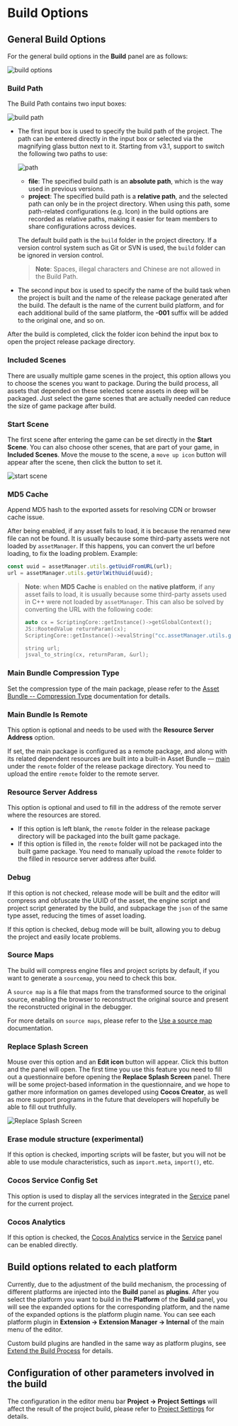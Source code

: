 # Build Options

## General Build Options

For the general build options in the **Build** panel are as follows:

![build options](./build-options/options.png)

### Build Path

The Build Path contains two input boxes:

![build path](./build-options/build-path.png)

- The first input box is used to specify the build path of the project. The path can be entered directly in the input box or selected via the magnifying glass button next to it. Starting from v3.1, support to switch the following two paths to use:

    ![path](./build-options/path.png)

    - **file**: The specified build path is an **absolute path**, which is the way used in previous versions.
    - **project**: The specified build path is a **relative path**, and the selected path can only be in the project directory. When using this path, some path-related configurations (e.g. Icon) in the build options are recorded as relative paths, making it easier for team members to share configurations across devices.

    The default build path is the `build` folder in the project directory. If a version control system such as Git or SVN is used, the `build` folder can be ignored in version control.

    > **Note**: Spaces, illegal characters and Chinese are not allowed in the Build Path.

- The second input box is used to specify the name of the build task when the project is built and the name of the release package generated after the build. The default is the name of the current build platform, and for each additional build of the same platform, the **-001** suffix will be added to the original one, and so on.

After the build is completed, click the folder icon behind the input box to open the project release package directory.

### Included Scenes

There are usually multiple game scenes in the project, this option allows you to choose the scenes you want to package. During the build process, all assets that depended on these selected scene assets in deep will be packaged. Just select the game scenes that are actually needed can reduce the size of game package after build.

### Start Scene

The first scene after entering the game can be set directly in the **Start Scene**. You can also choose other scenes, that are part of your game, in **Included Scenes**. Move the mouse to the scene, a `move up icon` button will appear after the scene, then click the button to set it.

![start scene](./build-options/start_scene.png)

### MD5 Cache

Append MD5 hash to the exported assets for resolving CDN or browser cache issue.

After being enabled, if any asset fails to load, it is because the renamed new file can not be found. It is usually because some third-party assets were not loaded by `assetManager`. If this happens, you can convert the url before loading, to fix the loading problem. Example:

```typescript
const uuid = assetManager.utils.getUuidFromURL(url);
url = assetManager.utils.getUrlWithUuid(uuid);
```

> **Note**: when **MD5 Cache** is enabled on the **native platform**, if any asset fails to load, it is usually because some third-party assets used in C++ were not loaded by `assetManager`. This can also be solved by converting the URL with the following code:
>
> ```cpp
> auto cx = ScriptingCore::getInstance()->getGlobalContext();
> JS::RootedValue returnParam(cx);
> ScriptingCore::getInstance()->evalString("cc.assetManager.utils.getUrlWithUuid(cc.assetManager.utils.getUuidFromURL('url'))", &returnParam);
>
> string url;
> jsval_to_string(cx, returnParam, &url);
> ```

### Main Bundle Compression Type

Set the compression type of the main package, please refer to the [Asset Bundle -- Compression Type](../../asset/bundle.md#compression-type) documentation for details.

### Main Bundle Is Remote

This option is optional and needs to be used with the **Resource Server Address** option.

If set, the main package is configured as a remote package, and along with its related dependent resources are built into a built-in Asset Bundle — [main](../../asset/bundle.md#the-built-in-asset-bundle) under the `remote` folder of the release package directory. You need to upload the entire `remote` folder to the remote server.

### Resource Server Address

This option is optional and used to fill in the address of the remote server where the resources are stored.

- If this option is left blank, the `remote` folder in the release package directory will be packaged into the built game package.
- If this option is filled in, the `remote` folder will not be packaged into the built game package. You need to manually upload the `remote` folder to the filled in resource server address after build.

### Debug

If this option is not checked, release mode will be built and the editor will compress and obfuscate the UUID of the asset, the engine script and project script generated by the build, and subpackage the `json` of the same type asset, reducing the times of asset loading.

If this option is checked, debug mode will be built, allowing you to debug the project and easily locate problems.

### Source Maps

The build will compress engine files and project scripts by default, if you want to generate a `sourcemap`, you need to check this box.

A `source map` is a file that maps from the transformed source to the original source, enabling the browser to reconstruct the original source and present the reconstructed original in the debugger.

For more details on `source maps`, please refer to the [Use a source map](https://developer.mozilla.org/en-US/docs/Tools/Debugger/How_to/Use_a_source_map) documentation.

### Replace Splash Screen

Mouse over this option and an **Edit icon** button will appear. Click this button and the panel will open. The first time you use this feature you need to fill out a questionnaire before opening the **Replace Splash Screen** panel. There will be some project-based information in the questionnaire, and we hope to gather more information on games developed using **Cocos Creator**, as well as more support programs in the future that developers will hopefully be able to fill out truthfully.

![Replace Splash Screen](build-options/splash-setting.png)

### Erase module structure (experimental)

If this option is checked, importing scripts will be faster, but you will not be able to use module characteristics, such as `import.meta`, `import()`, etc.

<!--
### 内联所有 SpriteFrame
自动合并资源时，将所有 SpriteFrame 与被依赖的资源合并到同一个包中。建议网页平台开启，启用后会略微增大总包体，多消耗一点点网络流量，但是能显著减少网络请求数量。建议原生平台关闭，因为会增大热更新时的体积。

### Merge all JSON that the Start Scene depends on

When merging assets automatically, all `JSON` files that the **Start Scene** depends on are merged into the package that contains the **Start Scene**. This option is disabled by default. When enabled, it will not increase the overall game size, but if these `JSON` is also used by other scenes, then CPU overhead may increase slightly when they are loaded again.
-->

### Cocos Service Config Set

This option is used to display all the services integrated in the [Service](https://service.cocos.com/document/en/) panel for the current project.

### Cocos Analytics

If this option is checked, the [Cocos Analytics](https://n-analytics.cocos.com/docs/en/) service in the [Service](https://service.cocos.com/document/en/) panel can be enabled directly.

## Build options related to each platform

Currently, due to the adjustment of the build mechanism, the processing of different platforms are injected into the **Build** panel as **plugins**. After you select the platform you want to build in the **Platform** of the **Build** panel, you will see the expanded options for the corresponding platform, and the name of the expanded options is the platform plugin name. You can see each platform plugin in **Extension -> Extension Manager -> Internal** of the main menu of the editor.

Custom build plugins are handled in the same way as platform plugins, see [Extend the Build Process](custom-build-plugin.md) for details.

## Configuration of other parameters involved in the build

The configuration in the editor menu bar **Project -> Project Settings** will affect the result of the project build, please refer to [Project Settings](../project/index.md) for details.
